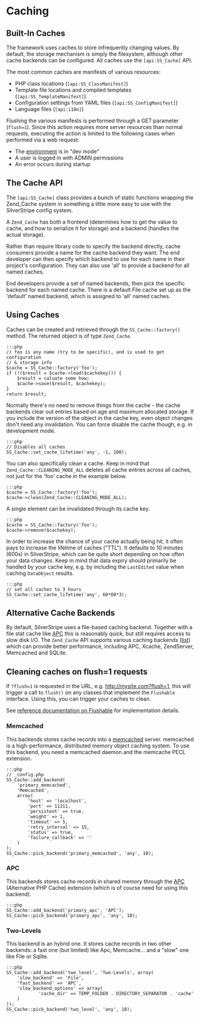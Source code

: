 # Caching

## Built-In Caches

The framework uses caches to store infrequently changing values.
By default, the storage mechanism is simply the filesystem, although
other cache backends can be configured. All caches use the `[api:SS_Cache]` API.

The most common caches are manifests of various resources: 

 * PHP class locations (`[api:SS_ClassManifest]`)
 * Template file locations and compiled templates (`[api:SS_TemplateManifest]`)
 * Configuration settings from YAML files (`[api:SS_ConfigManifest]`)
 * Language files (`[api:i18n]`)

Flushing the various manifests is performed through a GET
parameter (`flush=1`). Since this action requires more server resources than normal requests,
executing the action is limited to the following cases when performed via a web request:

 * The [environment](../getting_started/environment_management) is in "dev mode"
 * A user is logged in with ADMIN permissions
 * An error occurs during startup

## The Cache API

The `[api:SS_Cache]` class provides a bunch of static functions wrapping the Zend_Cache system 
in something a little more easy to use with the SilverStripe config system.

A `Zend_Cache` has both a frontend (determines how to get the value to cache, 
and how to serialize it for storage) and a backend (handles the actual 
storage).

Rather than require library code to specify the backend directly, cache 
consumers provide a name for the cache backend they want. The end developer 
can then specify which backend to use for each name in their project's
configuration. They can also use 'all' to provide a backend for all named 
caches.

End developers provide a set of named backends, then pick the specific 
backend for each named cache. There is a default File cache set up as the 
'default' named backend, which is assigned to 'all' named caches.

## Using Caches

Caches can be created and retrieved through the `SS_Cache::factory()` method.
The returned object is of type `Zend_Cache`.

	:::php
	// foo is any name (try to be specific), and is used to get configuration 
	// & storage info
	$cache = SS_Cache::factory('foo'); 
	if (!($result = $cache->load($cachekey))) {
		$result = caluate some how;
		$cache->save($result, $cachekey);
	}
	return $result;

Normally there's no need to remove things from the cache - the cache 
backends clear out entries based on age and maximum allocated storage. If you 
include the version of the object in the cache key, even object changes 
don't need any invalidation. You can force disable the cache though,
e.g. in development mode.

	:::php
	// Disables all caches
	SS_Cache::set_cache_lifetime('any', -1, 100);

You can also specifically clean a cache.
Keep in mind that `Zend_Cache::CLEANING_MODE_ALL` deletes all cache
entries across all caches, not just for the 'foo' cache in the example below.

	:::php
	$cache = SS_Cache::factory('foo'); 
	$cache->clean(Zend_Cache::CLEANING_MODE_ALL);

A single element can be invalidated through its cache key.

	:::php
	$cache = SS_Cache::factory('foo');  
	$cache->remove($cachekey);

In order to increase the chance of your cache actually being hit,
it often pays to increase the lifetime of caches ("TTL").
It defaults to 10 minutes (600s) in SilverStripe, which can be
quite short depending on how often your data changes.
Keep in mind that data expiry should primarily be handled by your cache key,
e.g. by including the `LastEdited` value when caching `DataObject` results.

	:::php
	// set all caches to 3 hours
	SS_Cache::set_cache_lifetime('any', 60*60*3);

## Alternative Cache Backends

By default, SilverStripe uses a file-based caching backend.
Together with a file stat cache like [APC](http://us2.php.net/manual/en/book.apc.php) 
this is reasonably quick, but still requires access to slow disk I/O.
The `Zend_Cache` API supports various caching backends ([list](http://framework.zend.com/manual/1.12/en/zend.cache.backends.html))
which can provide better performance, including APC, Xcache, ZendServer, Memcached and SQLite.

## Cleaning caches on flush=1 requests

If `?flush=1` is requested in the URL, e.g. http://mysite.com?flush=1, this will trigger a call to `flush()` on
any classes that implement the `Flushable` interface. Using this, you can trigger your caches to clean.

See [reference documentation on Flushable](/developer_guides/execution_pipeline/flushable/) for implementation details.

### Memcached

This backends stores cache records into a [memcached](http://www.danga.com/memcached/) 
server. memcached is a high-performance, distributed memory object caching system. 
To use this backend, you need a memcached daemon and the memcache PECL extension.

 	:::php
	// _config.php 
	SS_Cache::add_backend(
		'primary_memcached', 
		'Memcached',
		array(
			'host' => 'localhost', 
			'port' => 11211, 
			'persistent' => true, 
			'weight' => 1, 
			'timeout' => 5,
			'retry_interval' => 15, 
			'status' => true, 
			'failure_callback' => '' 
		)
	);
	SS_Cache::pick_backend('primary_memcached', 'any', 10);

### APC

This backends stores cache records in shared memory through the [APC](http://pecl.php.net/package/APC)
 (Alternative PHP Cache) extension (which is of course need for using this backend).

	:::php
	SS_Cache::add_backend('primary_apc', 'APC');
	SS_Cache::pick_backend('primary_apc', 'any', 10);

### Two-Levels

This backend is an hybrid one. It stores cache records in two other backends: 
a fast one (but limited) like Apc, Memcache... and a "slow" one like File or Sqlite.

	:::php
	SS_Cache::add_backend('two_level', 'Two-Levels', array(
		'slow_backend' => 'File',
		'fast_backend' => 'APC',
		'slow_backend_options' => array(
				'cache_dir' => TEMP_FOLDER . DIRECTORY_SEPARATOR . 'cache'
		)
	));
	SS_Cache::pick_backend('two_level', 'any', 10); 
